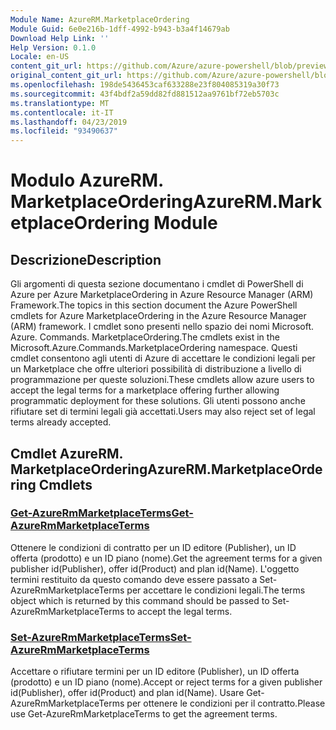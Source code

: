 ```yaml
---
Module Name: AzureRM.MarketplaceOrdering
Module Guid: 6e0e216b-1dff-4992-b943-b3a4f14679ab
Download Help Link: ''
Help Version: 0.1.0
Locale: en-US
content_git_url: https://github.com/Azure/azure-powershell/blob/preview/src/ResourceManager/MarketplaceOrdering/Commands.MarketplaceOrdering/help/AzureRM.MarketplaceOrdering.md
original_content_git_url: https://github.com/Azure/azure-powershell/blob/preview/src/ResourceManager/MarketplaceOrdering/Commands.MarketplaceOrdering/help/AzureRM.MarketplaceOrdering.md
ms.openlocfilehash: 198de5436453caf633288e23f804085319a30f73
ms.sourcegitcommit: 43f4bdf2a59dd82fd881512aa9761bf72eb5703c
ms.translationtype: MT
ms.contentlocale: it-IT
ms.lasthandoff: 04/23/2019
ms.locfileid: "93490637"
---
```

# <span data-ttu-id="87fa4-101">Modulo AzureRM. MarketplaceOrdering</span><span class="sxs-lookup"><span data-stu-id="87fa4-101">AzureRM.MarketplaceOrdering Module</span></span>
## <span data-ttu-id="87fa4-102">Descrizione</span><span class="sxs-lookup"><span data-stu-id="87fa4-102">Description</span></span>
<span data-ttu-id="87fa4-103">Gli argomenti di questa sezione documentano i cmdlet di PowerShell di Azure per Azure MarketplaceOrdering in Azure Resource Manager (ARM) Framework.</span><span class="sxs-lookup"><span data-stu-id="87fa4-103">The topics in this section document the Azure PowerShell cmdlets for Azure MarketplaceOrdering in the Azure Resource Manager (ARM) framework.</span></span> <span data-ttu-id="87fa4-104">I cmdlet sono presenti nello spazio dei nomi Microsoft. Azure. Commands. MarketplaceOrdering.</span><span class="sxs-lookup"><span data-stu-id="87fa4-104">The cmdlets exist in the Microsoft.Azure.Commands.MarketplaceOrdering namespace.</span></span> <span data-ttu-id="87fa4-105">Questi cmdlet consentono agli utenti di Azure di accettare le condizioni legali per un Marketplace che offre ulteriori possibilità di distribuzione a livello di programmazione per queste soluzioni.</span><span class="sxs-lookup"><span data-stu-id="87fa4-105">These cmdlets allow azure users to accept the legal terms for a marketplace offering further allowing programmatic deployment for these solutions.</span></span> <span data-ttu-id="87fa4-106">Gli utenti possono anche rifiutare set di termini legali già accettati.</span><span class="sxs-lookup"><span data-stu-id="87fa4-106">Users may also reject set of legal terms already accepted.</span></span>

## <span data-ttu-id="87fa4-107">Cmdlet AzureRM. MarketplaceOrdering</span><span class="sxs-lookup"><span data-stu-id="87fa4-107">AzureRM.MarketplaceOrdering Cmdlets</span></span>
### [<span data-ttu-id="87fa4-108">Get-AzureRmMarketplaceTerms</span><span class="sxs-lookup"><span data-stu-id="87fa4-108">Get-AzureRmMarketplaceTerms</span></span>](Get-AzureRmMarketplaceTerms.md)
<span data-ttu-id="87fa4-109">Ottenere le condizioni di contratto per un ID editore (Publisher), un ID offerta (prodotto) e un ID piano (nome).</span><span class="sxs-lookup"><span data-stu-id="87fa4-109">Get the agreement terms for a given publisher id(Publisher), offer id(Product) and plan id(Name).</span></span> <span data-ttu-id="87fa4-110">L'oggetto termini restituito da questo comando deve essere passato a Set-AzureRmMarketplaceTerms per accettare le condizioni legali.</span><span class="sxs-lookup"><span data-stu-id="87fa4-110">The terms object which is returned by this command should be passed to Set-AzureRmMarketplaceTerms to accept the legal terms.</span></span>

### [<span data-ttu-id="87fa4-111">Set-AzureRmMarketplaceTerms</span><span class="sxs-lookup"><span data-stu-id="87fa4-111">Set-AzureRmMarketplaceTerms</span></span>](Set-AzureRmMarketplaceTerms.md)
<span data-ttu-id="87fa4-112">Accettare o rifiutare termini per un ID editore (Publisher), un ID offerta (prodotto) e un ID piano (nome).</span><span class="sxs-lookup"><span data-stu-id="87fa4-112">Accept or reject terms for a given publisher id(Publisher), offer id(Product) and plan id(Name).</span></span> <span data-ttu-id="87fa4-113">Usare Get-AzureRmMarketplaceTerms per ottenere le condizioni per il contratto.</span><span class="sxs-lookup"><span data-stu-id="87fa4-113">Please use Get-AzureRmMarketplaceTerms to get the agreement terms.</span></span>

